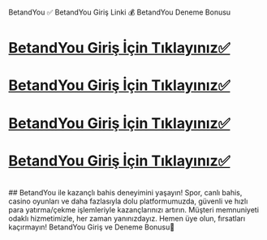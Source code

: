 BetandYou ✅ BetandYou Giriş Linki 💰 BetandYou Deneme Bonusu


# [BetandYou Giriş İçin Tıklayınız✅](https://cutt.ly/grqLQNl1)
# [BetandYou Giriş İçin Tıklayınız✅](https://cutt.ly/grqLQNl1)
# [BetandYou Giriş İçin Tıklayınız✅](https://cutt.ly/grqLQNl1)
# [BetandYou Giriş İçin Tıklayınız✅](https://cutt.ly/grqLQNl1)
<br>
## BetandYou ile kazançlı bahis deneyimini yaşayın! Spor, canlı bahis, casino oyunları ve daha fazlasıyla dolu platformumuzda, güvenli ve hızlı para yatırma/çekme işlemleriyle kazançlarınızı artırın. Müşteri memnuniyeti odaklı hizmetimizle, her zaman yanınızdayız. Hemen üye olun, fırsatları kaçırmayın! BetandYou Giriş ve Deneme Bonusu🚀

